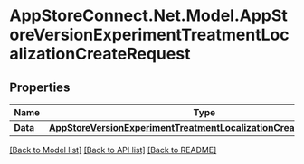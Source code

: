 # AppStoreConnect.Net.Model.AppStoreVersionExperimentTreatmentLocalizationCreateRequest

## Properties

Name | Type | Description | Notes
------------ | ------------- | ------------- | -------------
**Data** | [**AppStoreVersionExperimentTreatmentLocalizationCreateRequestData**](AppStoreVersionExperimentTreatmentLocalizationCreateRequestData.md) |  | 

[[Back to Model list]](../README.md#documentation-for-models) [[Back to API list]](../README.md#documentation-for-api-endpoints) [[Back to README]](../README.md)

